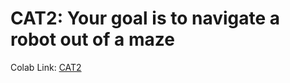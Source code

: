 # CAT2: Your goal is to navigate a robot out of a maze

Colab Link: [CAT2](https://colab.research.google.com/drive/1bt2nNQwUdqevXX2vRZRYv5TLQphuJOfB?usp=sharing)